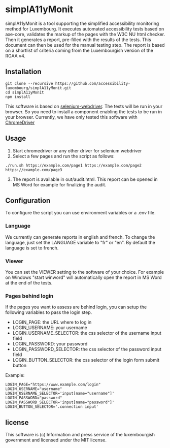 # simplA11yMonit

simplA11yMonit is a tool supporting the simplified accessibility monitoring method for Luxembourg.
It executes automated accessibility tests based on axe-core, validates the markup of the pages with the W3C NU html checker. Then it generates a report, pre-filled with the results of the tests. This document can then be used for the manual testing step. The report is based on a shortlist of criteria coming from the Luxembourgish version of the RGAA v4.

## Installation

```
git clone --recursive https://github.com/accessibility-luxembourg/simplA11yMonit.git
cd simplA11yMonit
npm install
```

This software is based on [selenium-webdriver](https://www.selenium.dev/documentation/en/webdriver/). The tests will be run in your browser. So you need to install a component enabling the tests to be run in your browser. Currently, we have only tested this software with [ChromeDriver](https://chromedriver.chromium.org/downloads) 

## Usage

1. Start chromedriver or any other driver for selenium webdriver
2. Select a few pages and run the script as follows:

```
./run.sh https://example.com/page1 https://example.com/page2 https://example.com/page3
```
3. The report is available in out/audit.html. This report can be opened in MS Word for example for finalizing the audit.

## Configuration
To configure the script you can use environment variables or a .env file.

### Language
We currently can generate reports in english and french. To change the language, just set the LANGUAGE variable to "fr" or "en". By default the language is set to french.

### Viewer
You can set the VIEWER setting to the software of your choice. For example on Windows "start winword" will automatically open the report in MS Word at the end of the tests.

### Pages behind login
If the pages you want to assess are behind login, you can setup the following variables to pass the login step.

- LOGIN_PAGE: the URL where to log in
- LOGIN_USERNAME: your username
- LOGIN_USERNAME_SELECTOR: the css selector of the username input field
- LOGIN_PASSWORD: your password
- LOGIN_PASSWORD_SELECTOR: the css selector of the password input field
- LOGIN_BUTTON_SELECTOR: the css selector of the login form submit button

Example:

```
LOGIN_PAGE="https://www.example.com/login"
LOGIN_USERNAME="username"
LOGIN_USERNAME_SELECTOR='input[name="username"]'
LOGIN_PASSWORD="password"
LOGIN_PASSWORD_SELECTOR='input[name="password"]'
LOGIN_BUTTON_SELECTOR='.connection input'
```

## license
This software is (c) Information and press service of the luxembourgish government and licensed under the MIT license.
